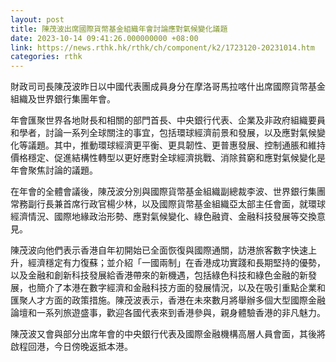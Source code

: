```yaml
---
layout: post
title: 陳茂波出席國際貨幣基金組織年會討論應對氣候變化議題
date: 2023-10-14 09:41:26.000000000 +08:00
link: https://news.rthk.hk/rthk/ch/component/k2/1723120-20231014.htm
categories: rthk
---
```


財政司司長陳茂波昨日以中國代表團成員身分在摩洛哥馬拉喀什出席國際貨幣基金組織及世界銀行集團年會。

年會匯聚世界各地財長和相關的部門首長、中央銀行代表、企業及非政府組織要員和學者，討論一系列全球關注的事宜，包括環球經濟前景和發展，以及應對氣候變化等議題。其中，推動環球經濟更平衡、更具韌性、更普惠發展、控制通脹和維持價格穩定、促進結構性轉型以更好應對全球經濟挑戰、消除貧窮和應對氣候變化是年會聚焦討論的議題。

在年會的全體會議後，陳茂波分別與國際貨幣基金組織副總裁李波、世界銀行集團常務副行長兼首席行政官楊少林，以及國際貨幣基金組織亞太部主任會面，就環球經濟情況、國際地緣政治形勢、應對氣候變化、綠色融資、金融科技發展等交換意見。

陳茂波向他們表示香港自年初開始已全面恢復與國際通關，訪港旅客數字快速上升，經濟穩定有力復蘇；並介紹「一國兩制」在香港成功實踐和長期堅持的優勢，以及金融和創新科技發展給香港帶來的新機遇，包括綠色科技和綠色金融的新發展，也簡介了本港在數字經濟和金融科技方面的發展情況，以及在吸引重點企業和匯聚人才方面的政策措施。陳茂波表示，香港在未來數月將舉辦多個大型國際金融論壇和一系列旅遊盛事，歡迎各國代表來到香港參與，親身體驗香港的非凡魅力。

陳茂波又會與部分出席年會的中央銀行代表及國際金融機構高層人員會面，其後將啟程回港，今日傍晚返抵本港。
